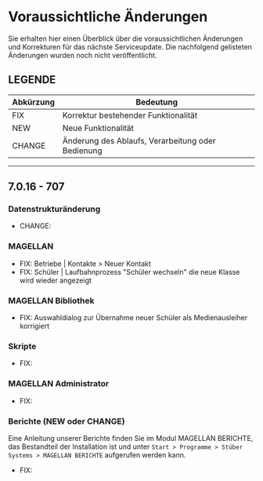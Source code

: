 # Voraussichtliche Änderungen

Sie erhalten hier einen Überblick über die voraussichtlichen Änderungen und Korrekturen für das nächste Serviceupdate. Die nachfolgend gelisteten Änderungen wurden noch nicht veröffentlicht.

## LEGENDE

| Abkürzung | Bedeutung |
| --- | --- |
| FIX | Korrektur bestehender Funktionalität |
| NEW | Neue Funktionalität |
| CHANGE | Änderung des Ablaufs, Verarbeitung oder Bedienung |

---

## 7.0.16 - 707

### Datenstrukturänderung

* CHANGE:

### MAGELLAN

* FIX: Betriebe | Kontakte > Neuer Kontakt
* FIX: Schüler | Laufbahnprozess "Schüler wechseln" die neue Klasse wird wieder angezeigt 

### MAGELLAN Bibliothek

* FIX: Auswahldialog zur Übernahme neuer Schüler als Medienausleiher korrigiert

### Skripte  

* FIX:

### MAGELLAN Administrator

* FIX:

### Berichte (NEW oder CHANGE)

Eine Anleitung unserer Berichte finden Sie im Modul MAGELLAN BERICHTE, das Bestandteil der Installation ist und unter `Start > Programme > Stüber Systems > MAGELLAN BERICHTE` aufgerufen werden kann.

* FIX:
